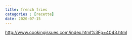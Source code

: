 ```yaml
---
title: french fries
categories : [recette]
date: 2020-07-15
---
```



http://www.cookingissues.com/index.html%3Fp=4043.html